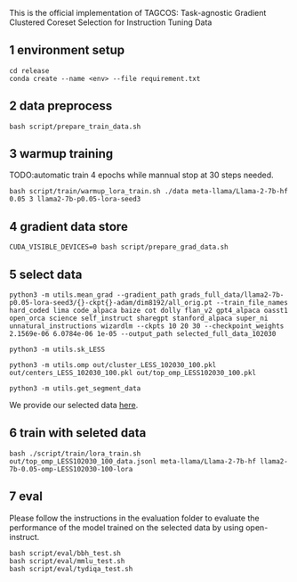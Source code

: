 This is the official implementation of TAGCOS: Task-agnostic Gradient Clustered Coreset Selection for Instruction Tuning Data

## 1  environment setup
```
cd release
conda create --name <env> --file requirement.txt
```

## 2  data preprocess
```
bash script/prepare_train_data.sh 
```

## 3 warmup training
TODO:automatic train 4 epochs while mannual stop at 30 steps needed.
```
bash script/train/warmup_lora_train.sh ./data meta-llama/Llama-2-7b-hf 0.05 3 llama2-7b-p0.05-lora-seed3
```

## 4 gradient data store
```
CUDA_VISIBLE_DEVICES=0 bash script/prepare_grad_data.sh
```

## 5 select data 
```
python3 -m utils.mean_grad --gradient_path grads_full_data/llama2-7b-p0.05-lora-seed3/{}-ckpt{}-adam/dim8192/all_orig.pt --train_file_names hard_coded lima code_alpaca baize cot dolly flan_v2 gpt4_alpaca oasst1 open_orca science self_instruct sharegpt stanford_alpaca super_ni unnatural_instructions wizardlm --ckpts 10 20 30 --checkpoint_weights 2.1569e-06 6.0784e-06 1e-05 --output_path selected_full_data_102030

python3 -m utils.sk_LESS

python3 -m utils.omp out/cluster_LESS_102030_100.pkl out/centers_LESS_102030_100.pkl out/top_omp_LESS102030_100.pkl

python3 -m utils.get_segment_data
```
We provide our selected data [here](https://drive.google.com/drive/folders/1Azst0d6-HWAyLYjup4FcP_dnm1y72p0y?hl=zh_CN).


## 6 train with seleted data
```
bash ./script/train/lora_train.sh out/top_omp_LESS102030_100_data.jsonl meta-llama/Llama-2-7b-hf llama2-7b-0.05-omp-LESS102030-100-lora 
```

## 7 eval
Please follow the instructions in the evaluation folder to evaluate the performance of the model trained on the selected data by using open-instruct.

```
bash script/eval/bbh_test.sh
bash script/eval/mmlu_test.sh
bash script/eval/tydiqa_test.sh
```
